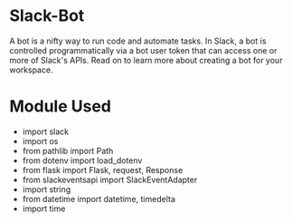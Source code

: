 # Slack-Bot
A bot is a nifty way to run code and automate tasks. In Slack, a bot is controlled programmatically via a bot user token that can access one or more of Slack's APIs. Read on to learn more about creating a bot for your workspace.
# Module Used

- import slack
- import os
- from pathlib import Path
- from dotenv import load_dotenv
- from flask import Flask, request, Response
- from slackeventsapi import SlackEventAdapter
- import string
- from datetime import datetime, timedelta
- import time

